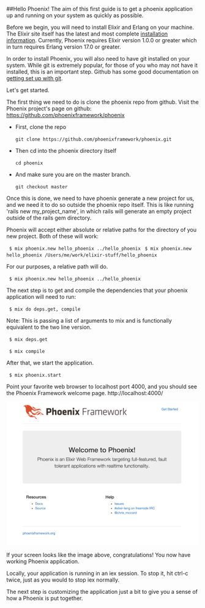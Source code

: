 ##Hello Phoenix!
The aim of this first guide is to get a phoenix application up and running on your system as quickly as possible.

Before we begin, you will need to install Elixir and Erlang on your machine. The Elixir site itself has the latest and most complete [installation information](http://elixir-lang.org/getting_started/1.html). Currently, Phoenix requires Elixir version 1.0.0 or greater which in turn requires Erlang version 17.0 or greater.

In order to install Phoenix, you will also need to have git installed on your system. While git is extremely popular, for those of you who may not have it installed, this is an important step. Github has some good documentation on [getting set up with git](https://help.github.com/articles/set-up-git).

Let's get started.

The first thing we need to do is clone the phoenix repo from github. Visit the Phoenix project's page on github: https://github.com/phoenixframework/phoenix

- First, clone the repo

    `git clone https://github.com/phoenixframework/phoenix.git`

- Then cd into the phoenix directory itself

    `cd phoenix`

- And make sure you are on the master branch.

    `git checkout master`

Once this is done, we need to have phoenix generate a new project for us, and we need  it to do so outside the phoenix repo itself. This is like running 'rails new my_project_name', in which rails will generate an empty project outside of the rails gem directory.

Phoenix will accept either absolute or relative paths for the directory of you new project. Both of these will work:

` $ mix phoenix.new hello_phoenix ../hello_phoenix`
` $ mix phoenix.new hello_phoenix /Users/me/work/elixir-stuff/hello_phoenix`

For our purposes, a relative path will do.

` $ mix phoenix.new hello_phoenix ../hello_phoenix`

The next step is to get and compile the dependencies that your phoenix application will need to run:

` $ mix do deps.get, compile`

Note: This is passing a list of arguments to mix and is functionally equivalent to the two line version.

` $ mix deps.get`

` $ mix compile`

After that, we start the application.

` $ mix phoenix.start`

Point your favorite web browser to localhost port 4000, and you should see the Phoenix Framework welcome page.
http://localhost:4000/  

![Phoenix Welcome Page](/images/welcome-to-phoenix.png)

If your screen looks like the image above, congratulations! You now have working Phoenix application.

Locally, your application is running in an iex session. To stop it, hit ctrl-c twice, just as you would to stop iex normally.

The next step is customizing the application just a bit to give you a sense of how a Phoenix is put together.
